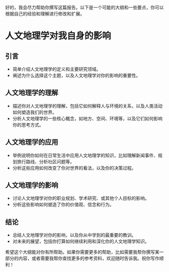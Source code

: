 好的，我会尽力帮助你撰写这篇报告。以下是一个可能的大纲和一些要点，你可以根据自己的经验和理解进行修改和扩展。

# 人文地理学对我自身的影响

## 引言

- 简单介绍人文地理学的定义和主要研究领域。
- 阐述为什么选择这个主题，以及人文地理学对你的影响的重要性。

## 人文地理学的理解

- 描述你对人文地理学的理解，包括它如何解释人与环境的关系，以及人类活动如何塑造我们的世界。
- 分析人文地理学的一些核心概念，如地方、空间、环境等，以及它们如何影响你的思考方式。

## 人文地理学的应用

- 举例说明你如何在日常生活中应用人文地理学的知识，比如理解新闻事件、规划旅行路线、分析社区问题等。
- 分析这些应用如何改变了你对世界的看法，以及你的决策过程。

## 人文地理学的影响

- 讨论人文地理学对你的职业规划、学术研究、或其他个人目标的影响。
- 分析这些影响如何塑造了你的价值观、信念和行为。

## 结论

- 总结人文地理学对你的影响，以及你从中学到的最重要的教训。
- 对未来的展望，包括你打算如何继续利用和深化你的人文地理学知识。

希望这个大纲能对你有所帮助。如果你需要更多的帮助，比如需要我帮你撰写某一部分的内容，或者需要我帮你查找更多的参考资料，欢迎随时告诉我。祝你写作顺利！
